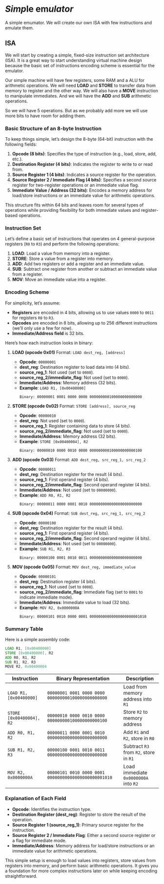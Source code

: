 # *Simp*le em*ulator*

A simple emumator. We will create our own ISA with few instructions and emulate them.

## ISA

We will start by creating a simple, fixed-size instruction set architecture (ISA). It
is a great way to start understanding virtual machine design because the basic set of
instructions encoding scheme is essential for the emulator.

Our simple machine will have few registers, some RAM and a ALU for arithmetic operations.
We will need **LOAD** and **STORE** to transfer data from memory to register and the
other way. We will also have a **MOVE** instruction to manipulate immediates. And we
will have the **ADD** and **SUB** arithmetic operations.

So we will have 5 operations. But as we probably add more we will use more bits to have
room for adding them.

### Basic Structure of an 8-byte Instruction

To keep things simple, let’s design the 8-byte (64-bit) instruction with the following fields:

1. **Opcode (8 bits)**: Specifies the type of instruction (e.g., load, store, add, etc.).
2. **Destination Register (4 bits)**: Indicates the register to write to or read from.
3. **Source Register 1 (4 bits)**: Indicates a source register for the operation.
4. **Source Register 2 / Immediate Flag (4 bits)**: Specifies a second source register for
two-register operations or an immediate value flag.
5. **Immediate Value / Address (32 bits)**: Encodes a memory address for load/store instructions
or an immediate value for arithmetic operations.

This structure fits within 64 bits and leaves room for several types of operations while
providing flexibility for both immediate values and register-based operations.

### Instruction Set

Let’s define a basic set of instructions that operates on 4 general-purpose registers
(`R0` to `R3`) and perform the following operations:

1. **LOAD**: Load a value from memory into a register.
2. **STORE**: Store a value from a register into memory.
3. **ADD**: Add two registers or add a register and an immediate value.
4. **SUB**: Subtract one register from another or subtract an immediate value from a register.
5. **MOV**: Move an immediate value into a register.

### Encoding Scheme

For simplicity, let’s assume:
- **Registers** are encoded in 4 bits, allowing us to use values `0000` to `0011` for
registers `R0` to `R3`.
- **Opcodes** are encoded in 8 bits, allowing up to 256 different instructions
(we’ll only use a few for now).
- **Immediate/Address field** is 32 bits.

Here’s how each instruction looks in binary:

1. **LOAD (opcode 0x01)**
   Format: `LOAD dest_reg, [address]`
   - **Opcode**: `00000001`
   - **dest_reg**: Destination register to load data into (4 bits).
   - **source_reg_1**: Not used (set to `0000`).
   - **source_reg_2/immediate_flag**: Not used (set to `0000`).
   - **Immediate/Address**: Memory address (32 bits).
   - **Example**: `LOAD R1, [0x00400000]`
     ```
     Binary: 00000001 0001 0000 0000 000000000100000000000000
     ```

2. **STORE (opcode 0x02)**
   Format: `STORE [address], source_reg`
   - **Opcode**: `00000010`
   - **dest_reg**: Not used (set to `0000`).
   - **source_reg_1**: Register containing data to store (4 bits).
   - **source_reg_2/immediate_flag**: Not used (set to `0000`).
   - **Immediate/Address**: Memory address (32 bits).
   - **Example**: `STORE [0x00400004], R2`
     ```
     Binary: 00000010 0000 0010 0000 000000000100000000000100
     ```

3. **ADD (opcode 0x03)**
   Format: `ADD dest_reg, src_reg_1, src_reg_2`
   - **Opcode**: `00000011`
   - **dest_reg**: Destination register for the result (4 bits).
   - **source_reg_1**: First operand register (4 bits).
   - **source_reg_2/immediate_flag**: Second operand register (4 bits).
   - **Immediate/Address**: Not used (set to `00000000`).
   - **Example**: `ADD R0, R1, R2`
     ```
     Binary: 00000011 0000 0001 0010 000000000000000000000000
     ```

4. **SUB (opcode 0x04)**
   Format: `SUB dest_reg, src_reg_1, src_reg_2`
   - **Opcode**: `00000100`
   - **dest_reg**: Destination register for the result (4 bits).
   - **source_reg_1**: First operand register (4 bits).
   - **source_reg_2/immediate_flag**: Second operand register (4 bits).
   - **Immediate/Address**: Not used (set to `00000000`).
   - **Example**: `SUB R1, R2, R3`
     ```
     Binary: 00000100 0001 0010 0011 000000000000000000000000
     ```

5. **MOV (opcode 0x05)**
   Format: `MOV dest_reg, immediate_value`
   - **Opcode**: `00000101`
   - **dest_reg**: Destination register (4 bits).
   - **source_reg_1**: Not used (set to `0000`).
   - **source_reg_2/immediate_flag**: Immediate flag (set to `0001` to indicate immediate mode).
   - **Immediate/Address**: Immediate value to load (32 bits).
   - **Example**: `MOV R2, 0x0000000A`
     ```
     Binary: 00000101 0010 0000 0001 00000000000000000000001010
     ```

### Summary Table

Here is a simple assembly code:
```asm
LOAD R1, [0x00400000]
STORE [0x00400000], R2
ADD R0, R1, R2
SUB R1, R2, R3
MOVE R2, 0x00400004
```

| Instruction | Binary Representation                          | Description                              |
|-------------|-----------------------------------------------|------------------------------------------|
| `LOAD R1, [0x00400000]` | `00000001 0001 0000 0000 000000000100000000000000` | Load from memory address into `R1`      |
| `STORE [0x00400004], R2`| `00000010 0000 0010 0000 000000000100000000000100` | Store `R2` to memory address            |
| `ADD R0, R1, R2`        | `00000011 0000 0001 0010 000000000000000000000000` | Add `R1` and `R2`, store in `R0`        |
| `SUB R1, R2, R3`        | `00000100 0001 0010 0011 000000000000000000000000` | Subtract `R3` from `R2`, store in `R1`  |
| `MOV R2, 0x0000000A`    | `00000101 0010 0000 0001 00000000000000000000001010` | Load immediate `0x0000000A` into `R2`   |

### Explanation of Each Field

- **Opcode**: Identifies the instruction type.
- **Destination Register (dest_reg)**: Register to store the result of the operation.
- **Source Register 1 (source_reg_1)**: Primary source register for the instruction.
- **Source Register 2 / Immediate Flag**: Either a second source register or a flag for immediate mode.
- **Immediate/Address**: Memory address for load/store instructions or an immediate value for arithmetic operations.

This simple setup is enough to load values into registers, store values from registers into memory, and perform basic arithmetic operations. It gives you a foundation for more complex instructions later on while keeping encoding straightforward.
